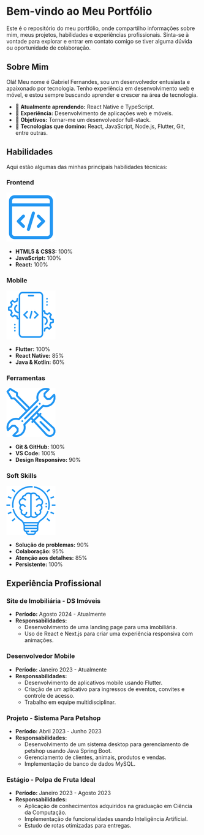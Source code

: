 # Bem-vindo ao Meu Portfólio

Este é o repositório do meu portfólio, onde compartilho informações sobre mim, meus projetos, habilidades e experiências profissionais. Sinta-se à vontade para explorar e entrar em contato comigo se tiver alguma dúvida ou oportunidade de colaboração.

## Sobre Mim

Olá! Meu nome é Gabriel Fernandes, sou um desenvolvedor entusiasta e apaixonado por tecnologia. Tenho experiência em desenvolvimento web e móvel, e estou sempre buscando aprender e crescer na área de tecnologia.

- 🌱 **Atualmente aprendendo:** React Native e TypeScript.
- 💼 **Experiência:** Desenvolvimento de aplicações web e móveis.
- 🎯 **Objetivos:** Tornar-me um desenvolvedor full-stack.
- 🚀 **Tecnologias que domino:** React, JavaScript, Node.js, Flutter, Git, entre outras.

## Habilidades

Aqui estão algumas das minhas principais habilidades técnicas:

### Frontend
![Frontend](./assets/images/frontend-icon.png)

- **HTML5 & CSS3:** 100%
- **JavaScript:** 100%
- **React:** 100%

### Mobile
![Mobile](./assets/images/backend-icon.png)

- **Flutter:** 100%
- **React Native:** 85%
- **Java & Kotlin:** 60%

### Ferramentas
![Ferramentas](./assets/images/tools-icon.png)

- **Git & GitHub:** 100%
- **VS Code:** 100%
- **Design Responsivo:** 90%

### Soft Skills
![Soft Skills](./assets/images/soft-skills-icon.png)

- **Solução de problemas:** 90%
- **Colaboração:** 95%
- **Atenção aos detalhes:** 85%
- **Persistente:** 100%

## Experiência Profissional

### Site de Imobiliária - DS Imóveis
- **Período:** Agosto 2024 - Atualmente
- **Responsabilidades:**
  - Desenvolvimento de uma landing page para uma imobiliária.
  - Uso de React e Next.js para criar uma experiência responsiva com animações.

### Desenvolvedor Mobile
- **Período:** Janeiro 2023 - Atualmente
- **Responsabilidades:**
  - Desenvolvimento de aplicativos mobile usando Flutter.
  - Criação de um aplicativo para ingressos de eventos, convites e controle de acesso.
  - Trabalho em equipe multidisciplinar.

### Projeto - Sistema Para Petshop
- **Período:** Abril 2023 - Junho 2023
- **Responsabilidades:**
  - Desenvolvimento de um sistema desktop para gerenciamento de petshop usando Java Spring Boot.
  - Gerenciamento de clientes, animais, produtos e vendas.
  - Implementação de banco de dados MySQL.

### Estágio - Polpa de Fruta Ideal
- **Período:** Janeiro 2023 - Agosto 2023
- **Responsabilidades:**
  - Aplicação de conhecimentos adquiridos na graduação em Ciência da Computação.
  - Implementação de funcionalidades usando Inteligência Artificial.
  - Estudo de rotas otimizadas para entregas.

